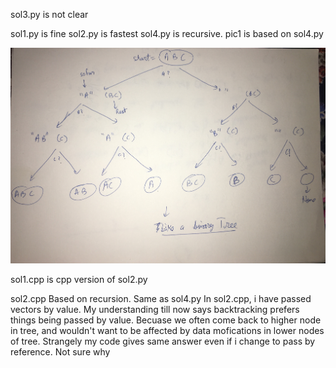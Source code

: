 sol3.py is not clear

sol1.py is fine
sol2.py is fastest
sol4.py is recursive. pic1 is based on sol4.py

![](pic1.jpg)

sol1.cpp is cpp version of sol2.py

sol2.cpp
Based on recursion. Same as sol4.py
In sol2.cpp, i have passed vectors by value. My understanding till now says backtracking prefers things being passed by value. Becuase we often come back to higher node in tree, and wouldn't want to be affected by data mofications in lower nodes of tree. Strangely my code gives same answer even if i change to pass by reference. Not sure why
